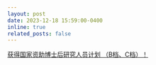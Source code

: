 ```yaml
---
layout: post
date: 2023-12-18 15:59:00-0400
inline: true
related_posts: false
---
```


<a href="https://www.chinapostdoctor.org.cn/article?inid=1959937b-8a4f-48df-952c-8eeca8fc4b6f&catname=%E9%80%9A%E7%9F%A5%E5%85%AC%E5%91%8A&catid=8c892b1c-4ade-4a5f-9a87-5e736cb5e9f9">获得国家资助博士后研究人员计划 （B档、C档）！</a>
